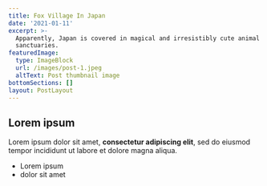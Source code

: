 ```yaml
---
title: Fox Village In Japan
date: '2021-01-11'
excerpt: >-
  Apparently, Japan is covered in magical and irresistibly cute animal
  sanctuaries.
featuredImage:
  type: ImageBlock
  url: /images/post-1.jpeg
  altText: Post thumbnail image
bottomSections: []
layout: PostLayout
---
```

## Lorem ipsum

Lorem ipsum dolor sit amet, **consectetur adipiscing elit**, sed do eiusmod tempor incididunt ut labore et dolore magna aliqua.

- Lorem ipsum
- dolor sit amet